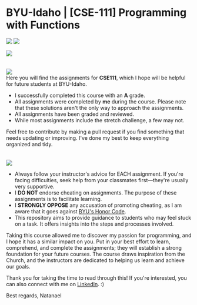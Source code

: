 # BYU-Idaho | [CSE-111] Programming with Functions<br>
<picture><img src="https://img.shields.io/badge/2022-blue?style=for-the-badge&label=OCT"></picture>    <a href="https://www.linkedin.com/in/natanael-damatta/" target="_blank"><img src="https://img.shields.io/badge/LinkedIn-0077B5?style=for-the-badge&logo=linkedin&logoColor=white"></a>

<picture><img src="https://github.com/ndamatta/CSE111-BYU-Idaho/assets/105658793/69c79ae6-f36d-4517-8323-971be57282ca"></picture><br> 
<br>
<br>
<picture><img src="https://img.shields.io/badge/INFORMATION:-blue"></picture><br>
Here you will find the assignments for <strong>CSE111</strong>, which I hope will be helpful for future students at BYU-Idaho.<br>

<ul>
  <li>I successfully completed this course with an <strong>A</strong> grade.</li>
  <li>All assignments were completed by <b>me</b> during the course. Please note that these solutions aren't the only way to approach the assignments.</li>
  <li>All assignments have been graded and reviewed.</li>
  <li>While most assignments include the stretch challenge, a few may not.</li>
</ul> 

Feel free to contribute by making a pull request if you find something that needs updating or improving. I've done my best to keep everything organized and tidy.<br>
<br>
<br>
<picture><img src="https://img.shields.io/badge/DISCLAIMER:-red"></picture>
<ul>
  <li>Always follow your instructor's advice for EACH assignment. If you're facing difficulties, seek help from your classmates first—they're usually very supportive.</li>
  <li>I <strong>DO NOT</strong> endorse cheating on assignments. The purpose of these assignments is to facilitate learning.</li>
  <li>I <strong>STRONGLY OPPOSE</strong> any accusation of promoting cheating, as I am aware that it goes against <a href="https://dfkpq46c1l9o7.cloudfront.net/pdfs/148e250c14f5be811f0c42353b9d46dc.pdf">BYU's Honor Code</a>.</li>
  <li>This repository aims to provide guidance to students who may feel stuck on a task. It offers insights into the steps and processes involved.</li>
</ul>

Taking this course allowed me to discover my passion for programming, and I hope it has a similar impact on you. Put in your best effort to learn, comprehend, and complete the assignments; they will establish a strong foundation for your future courses.
The course draws inspiration from the Church, and the instructors are dedicated to helping us learn and achieve our goals.

Thank you for taking the time to read through this! If you're interested, you can also connect with me on <a href="https://www.linkedin.com/in/natanael-damatta/">LinkedIn</a>. :)

Best regards,
Natanael
